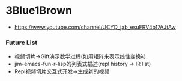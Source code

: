 # 3Blue1Brown
* https://www.youtube.com/channel/UCYO_jab_esuFRV4b17AJtAw

### Future List
* 视频切片->Gift演示数学过程(如用矩阵来表示线性变换λ)
* jim-emacs-fun-r-lisp的列表式描述(repl history -> IR list)
* Repl视频切片交互式开发=>生成新的视频




